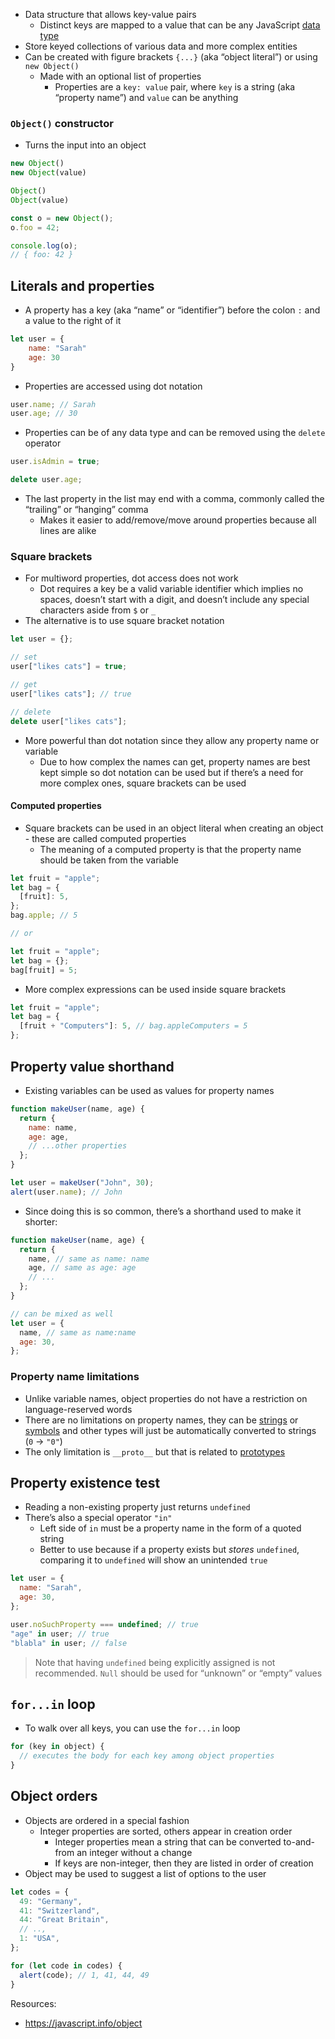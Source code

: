 - Data structure that allows key-value pairs
  - Distinct keys are mapped to a value that can be any JavaScript [data type](obsidian://open?vault=knowledgevault&file=JavaScript%2FData%20Types%2FOverview%20-%20Data%20Types)
- Store keyed collections of various data and more complex entities
- Can be created with figure brackets `{...}` (aka “object literal”) or using `new Object()`
  - Made with an optional list of properties
    - Properties are a `key: value` pair, where `key` is a string (aka “property name”) and `value` can be anything

### `Object()` constructor
- Turns the input into an object

```js
new Object()
new Object(value)

Object()
Object(value)

const o = new Object();
o.foo = 42;

console.log(o);
// { foo: 42 }
```

## Literals and properties

- A property has a key (aka “name” or “identifier”) before the colon `:` and a value to the right of it

```js
let user = {
	name: "Sarah"
	age: 30
}
```

- Properties are accessed using dot notation

```js
user.name; // Sarah
user.age; // 30
```

- Properties can be of any data type and can be removed using the `delete` operator

```js
user.isAdmin = true;

delete user.age;
```

- The last property in the list may end with a comma, commonly called the “trailing” or “hanging” comma
  - Makes it easier to add/remove/move around properties because all lines are alike

### Square brackets

- For multiword properties, dot access does not work
  - Dot requires a key be a valid variable identifier which implies no spaces, doesn’t start with a digit, and doesn’t include any special characters aside from `$` or `_`
- The alternative is to use square bracket notation

```js
let user = {};

// set
user["likes cats"] = true;

// get
user["likes cats"]; // true

// delete
delete user["likes cats"];
```

- More powerful than dot notation since they allow any property name or variable
  - Due to how complex the names can get, property names are best kept simple so dot notation can be used but if there’s a need for more complex ones, square brackets can be used

#### Computed properties

- Square brackets can be used in an object literal when creating an object - these are called computed properties
  - The meaning of a computed property is that the property name should be taken from the variable

```js
let fruit = "apple";
let bag = {
  [fruit]: 5,
};
bag.apple; // 5

// or

let fruit = "apple";
let bag = {};
bag[fruit] = 5;
```

- More complex expressions can be used inside square brackets

```js
let fruit = "apple";
let bag = {
  [fruit + "Computers"]: 5, // bag.appleComputers = 5
};
```

## Property value shorthand

- Existing variables can be used as values for property names

```js
function makeUser(name, age) {
  return {
    name: name,
    age: age,
    // ...other properties
  };
}

let user = makeUser("John", 30);
alert(user.name); // John
```

- Since doing this is so common, there’s a shorthand used to make it shorter:

```js
function makeUser(name, age) {
  return {
    name, // same as name: name
    age, // same as age: age
    // ...
  };
}

// can be mixed as well
let user = {
  name, // same as name:name
  age: 30,
};
```

### Property name limitations

- Unlike variable names, object properties do not have a restriction on language-reserved words
- There are no limitations on property names, they can be [strings]([[Strings]]) or [symbols]([[Symbol]]l) and other types will just be automatically converted to strings (`0` → `"0"`)
- The only limitation is `__proto__` but that is related to [prototypes]([[Prototypes]])

## Property existence test

- Reading a non-existing property just returns `undefined`
- There’s also a special operator `"in"`
  - Left side of `in` must be a property name in the form of a quoted string
  - Better to use because if a property exists but _stores_ `undefined`, comparing it to `undefined` will show an unintended `true`

```js
let user = {
  name: "Sarah",
  age: 30,
};

user.noSuchProperty === undefined; // true
"age" in user; // true
"blabla" in user; // false
```

> Note that having `undefined` being explicitly assigned is not recommended. `Null` should be used for “unknown” or “empty” values

## `for...in` loop

- To walk over all keys, you can use the `for...in` loop

```js
for (key in object) {
  // executes the body for each key among object properties
}
```

## Object orders

- Objects are ordered in a special fashion
  - Integer properties are sorted, others appear in creation order
	  - Integer properties mean a string that can be converted to-and-from an integer without a change
	  - If keys are non-integer, then they are listed in order of creation
- Object may be used to suggest a list of options to the user

```js
let codes = {
  49: "Germany",
  41: "Switzerland",
  44: "Great Britain",
  // ..,
  1: "USA",
};

for (let code in codes) {
  alert(code); // 1, 41, 44, 49
}
```



Resources:

- https://javascript.info/object
